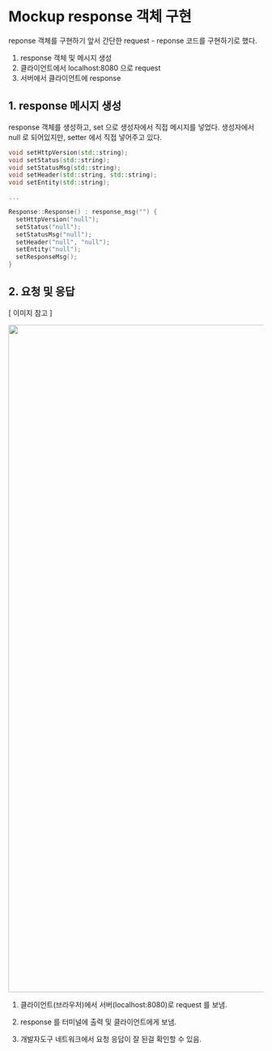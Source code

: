 # Mockup response 객체 구현

reponse 객체를 구현하기 앞서 간단한 request - reponse 코드를 구현하기로 했다.

1. response 객체 및 메시지 생성
2. 클라이언트에서 localhost:8080 으로 request
3. 서버에서 클라이언트에 response

## 1. response 메시지 생성
response 객체를 생성하고, set 으로 생성자에서 직접 메시지를 넣었다.
생성자에서 null 로 되어있지만, setter 에서 직접 넣어주고 있다.
```c++
void setHttpVersion(std::string);
void setStatus(std::string);
void setStatusMsg(std::string);
void setHeader(std::string, std::string);
void setEntity(std::string);

...

Response::Response() : response_msg("") {
  setHttpVersion("null");
  setStatus("null");
  setStatusMsg("null");
  setHeader("null", "null");
  setEntity("null");
  setResponseMsg();
}

```

## 2. 요청 및 응답
[ 이미지 참고 ]
<p align='center'>
    <img width="1319" alt="image" src="https://user-images.githubusercontent.com/85930183/231362689-1fe96932-d668-43d1-8766-8c5ccd88a710.png" width='95%'>
</p>

1. 클라이언트(브라우저)에서 서버(localhost:8080)로 request 를 보냄.

2. response 를 터미널에 출력 및 클라이언트에게 보냄.

3. 개발자도구 네트워크에서 요청 응답이 잘 된걸 확인할 수 있음.
